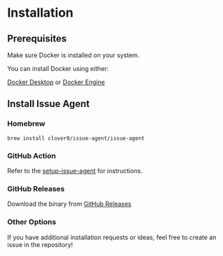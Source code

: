 # Installation

## Prerequisites

Make sure Docker is installed on your system.

You can install Docker using either:

[Docker Desktop](https://docs.docker.com/desktop/) or
[Docker Engine](https://docs.docker.com/engine/)


## Install Issue Agent

### Homebrew

```shell
brew install clover0/issue-agent/issue-agent
```


### GitHub Action

Refer to the [setup-issue-agent](https://github.com/clover0/setup-issue-agent) for instructions.


### GitHub Releases

Download the binary from [GitHub Releases](https://github.com/clover0/issue-agent/releases)


### Other Options

If you have additional installation requests or ideas, feel free to create an issue in the repository!
